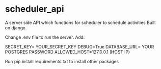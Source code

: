 # scheduler_api
A server side API which functions for scheduler to schedule activities Built on django.

Change .env file to run the server.
Add:

SECRET_KEY= YOUR_SECRET_KEY 
DEBUG=True
DATABASE_URL= YOUR POSTGRES PASSWORD
ALLOWED_HOST=127.0.0.1 (HOST IP)

Run 
pip install requirements.txt 
to install other packages
